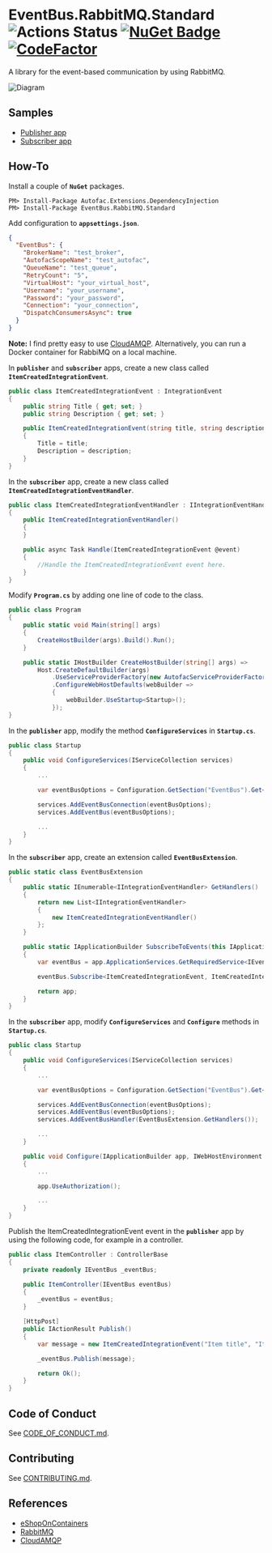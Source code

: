 # EventBus.RabbitMQ.Standard  ![Actions Status](https://github.com/sayganov/EventBus.RabbitMQ.Standard/workflows/Build/badge.svg) [![NuGet Badge](https://buildstats.info/nuget/EventBus.RabbitMQ.Standard?includePreReleases=false)](https://www.nuget.org/packages/EventBus.RabbitMQ.Standard) [![CodeFactor](https://www.codefactor.io/repository/github/sayganov/eventbus.rabbitmq.standard/badge)](https://www.codefactor.io/repository/github/sayganov/eventbus.rabbitmq.standard)

A library for the event-based communication by using RabbitMQ.

![Diagram](https://github.com/sayganov/EventBus.RabbitMQ.Standard/blob/master/assets/diagram.png?raw=true)

## Samples

- [Publisher app](https://github.com/sayganov/EventBus.RabbitMQ.Standard/tree/master/samples/Publisher)
- [Subscriber app](https://github.com/sayganov/EventBus.RabbitMQ.Standard/tree/master/samples/Subscriber)

## How-To

Install a couple of **`NuGet`** packages.

```console
PM> Install-Package Autofac.Extensions.DependencyInjection
PM> Install-Package EventBus.RabbitMQ.Standard
```

Add configuration to **`appsettings.json`**.

```json
{
  "EventBus": {
    "BrokerName": "test_broker",
    "AutofacScopeName": "test_autofac",
    "QueueName": "test_queue",
    "RetryCount": "5",
    "VirtualHost": "your_virtual_host",
    "Username": "your_username",
    "Password": "your_password",
    "Connection": "your_connection",
    "DispatchConsumersAsync": true
  }
}
```

**Note:** I find pretty easy to use [CloudAMQP](https://www.cloudamqp.com/). Alternatively, you can run a Docker container for RabbiMQ on a local machine.

In **`publisher`** and **`subscriber`** apps, create a new class called **`ItemCreatedIntegrationEvent`**.

```csharp
public class ItemCreatedIntegrationEvent : IntegrationEvent
{
    public string Title { get; set; }
    public string Description { get; set; }

    public ItemCreatedIntegrationEvent(string title, string description)
    {
        Title = title;
        Description = description;
    }
}
```

In the **`subscriber`** app, create a new class called **`ItemCreatedIntegrationEventHandler`**.

```csharp
public class ItemCreatedIntegrationEventHandler : IIntegrationEventHandler<ItemCreatedIntegrationEvent>
{
    public ItemCreatedIntegrationEventHandler()
    {
    }

    public async Task Handle(ItemCreatedIntegrationEvent @event)
    {
        //Handle the ItemCreatedIntegrationEvent event here.
    }
}
```

Modify **`Program.cs`** by adding one line of code to the class.

```csharp
public class Program
{
    public static void Main(string[] args)
    {
        CreateHostBuilder(args).Build().Run();
    }

    public static IHostBuilder CreateHostBuilder(string[] args) =>
        Host.CreateDefaultBuilder(args)
            .UseServiceProviderFactory(new AutofacServiceProviderFactory())
            .ConfigureWebHostDefaults(webBuilder =>
            {
                webBuilder.UseStartup<Startup>();
            });
}
```

In the **`publisher`** app, modify the method **`ConfigureServices`** in **`Startup.cs`**.

```csharp
public class Startup
{
    public void ConfigureServices(IServiceCollection services)
    {
        ...

        var eventBusOptions = Configuration.GetSection("EventBus").Get<EventBusOptions>();

        services.AddEventBusConnection(eventBusOptions);
        services.AddEventBus(eventBusOptions);

        ...
    }
}
```

In the **`subscriber`** app, create an extension called **`EventBusExtension`**.

```csharp
public static class EventBusExtension
{
    public static IEnumerable<IIntegrationEventHandler> GetHandlers()
    {
        return new List<IIntegrationEventHandler>
        {
            new ItemCreatedIntegrationEventHandler()
        };
    }

    public static IApplicationBuilder SubscribeToEvents(this IApplicationBuilder app)
    {
        var eventBus = app.ApplicationServices.GetRequiredService<IEventBus>();

        eventBus.Subscribe<ItemCreatedIntegrationEvent, ItemCreatedIntegrationEventHandler>();

        return app;
    }
}
```

In the **`subscriber`** app, modify **`ConfigureServices`** and **`Configure`** methods in **`Startup.cs`**.

```csharp
public class Startup
{
    public void ConfigureServices(IServiceCollection services)
    {
        ...

        var eventBusOptions = Configuration.GetSection("EventBus").Get<EventBusOptions>();

        services.AddEventBusConnection(eventBusOptions);
        services.AddEventBus(eventBusOptions);
        services.AddEventBusHandler(EventBusExtension.GetHandlers());

        ...
    }

    public void Configure(IApplicationBuilder app, IWebHostEnvironment env)
    {
        ...

        app.UseAuthorization();

        ...
    }
}
```

Publish the ItemCreatedIntegrationEvent event in the **`publisher`** app by using the following code, for example in a controller.

```csharp
public class ItemController : ControllerBase
{
    private readonly IEventBus _eventBus;

    public ItemController(IEventBus eventBus)
    {
        _eventBus = eventBus;
    }

    [HttpPost]
    public IActionResult Publish()
    {
        var message = new ItemCreatedIntegrationEvent("Item title", "Item description");

        _eventBus.Publish(message);

        return Ok();
    }
}
```

## Code of Conduct

See [CODE_OF_CONDUCT.md](https://github.com/sayganov/EventBus.RabbitMQ.Standard/blob/master/CODE_OF_CONDUCT.md).

## Contributing

See [CONTRIBUTING.md](https://github.com/sayganov/EventBus.RabbitMQ.Standard/blob/master/CONTRIBUTING.md).

## References

- [eShopOnContainers](https://github.com/dotnet-architecture/eShopOnContainers)
- [RabbitMQ](https://www.rabbitmq.com/)
- [CloudAMQP](https://www.cloudamqp.com/)
